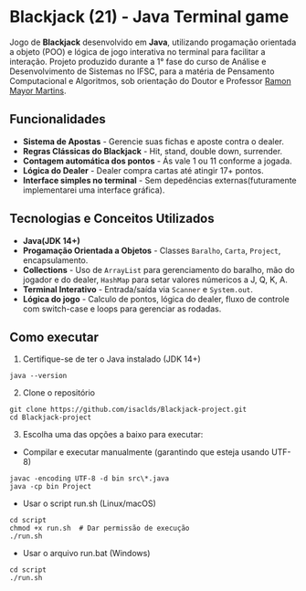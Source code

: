# Blackjack (21) - Java Terminal game

Jogo de **Blackjack** desenvolvido em **Java**, utilizando progamação orientada a objeto (POO) e lógica de jogo interativa no terminal para facilitar a interação. Projeto produzido durante a 1° fase do curso de Análise e Desenvolvimento de Sistemas no IFSC, para a matéria de Pensamento Computacional e Algoritmos, sob orientação do Doutor e Professor [Ramon Mayor Martins](https://github.com/rmayormartins).

## Funcionalidades

- **Sistema de Apostas** - Gerencie suas fichas e aposte contra o dealer.
- **Regras Clássicas do Blackjack** - Hit, stand, double down, surrender.
- **Contagem automática dos pontos** - Ás vale 1 ou 11 conforme a jogada.
- **Lógica do Dealer** - Dealer compra cartas até atingir 17+ pontos.
- **Interface simples no terminal** - Sem depedências externas(futuramente implementarei uma interface gráfica).

## Tecnologias e Conceitos Utilizados

- **Java(JDK 14+)**
- **Progamação Orientada a Objetos** - Classes `Baralho`, `Carta`, `Project`, encapsulamento.
- **Collections** - Uso de `ArrayList` para gerenciamento do baralho, mão do jogador e do dealer, `HashMap` para setar valores númericos a J, Q, K, A.
- **Terminal Interativo** - Entrada/saída via `Scanner` e `System.out`.
- **Lógica do jogo** - Calculo de pontos, lógica do dealer, fluxo de controle com switch-case e loops para gerenciar as rodadas.

## Como executar

1. Certifique-se de ter o Java instalado (JDK 14+)

```
java --version
```

2. Clone o repositório

```
git clone https://github.com/isaclds/Blackjack-project.git
cd Blackjack-project
```

3. Escolha uma das opções a baixo para executar:

- Compilar e executar manualmente (garantindo que esteja usando UTF-8)

```
javac -encoding UTF-8 -d bin src\*.java
java -cp bin Project
```

- Usar o script run.sh (Linux/macOS)

```
cd script
chmod +x run.sh  # Dar permissão de execução
./run.sh
```

- Usar o arquivo run.bat (Windows)

```
cd script
./run.sh
```
